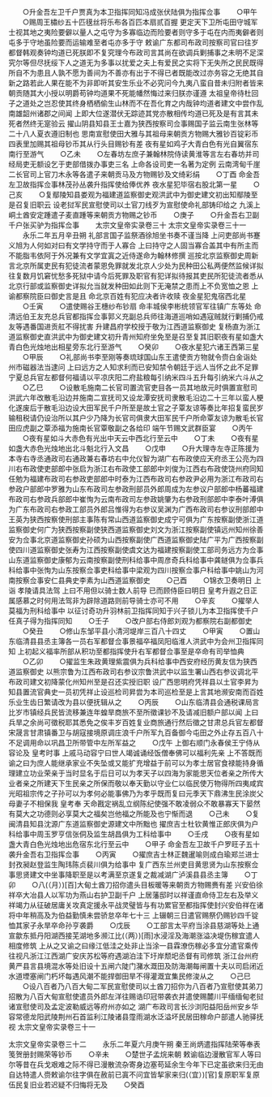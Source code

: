 <!-- { "loadSidebar": true } -->
　　○升金吾左卫千户贾真为本卫指挥同知冯成张伏陆俱为指挥佥事
　　○甲午
　　○赐周王橚纱五十匹氁丝将乐布各百匹本扇贰百握  更定天下卫所屯田守城军士视其地之夷险要僻以量人之屯守为多寡临边而险要者则守多于屯在内而夷僻者则屯多于守地虽险要而运输难至者屯亦多于守  敕谕广东都司布政司按察司官曰往岁都督韩观奏钟均道已死朕即不复究理今布政司言其尚在欲调兵剿捕事之未明不足深究尔等但尽抚绥下人之道无为多事以扰爱之夫上有爱民之实将下无失所之民民既得所自不为患且人孰不愿为善间为不善亦有出于不得已者既能改过亦务容之无绝其自新之路若此人果在能不为非即听其安生乐业不必究问今九夷八蛮自昔未归附者皆来朝贡随其大小授以明爵苟钟均道果不死能幡然悔过来归朕亦谨遵  太祖皇帝待杜回子之道处之岂忍使其终身栖栖偷生山林而不在吾化育之内哉钟均道者建文中尝作乱南雄韶州诸郡之间闻  上即大位遂潜伏无踪迹其党亦散相传均道已死及是有言其未死者然终无寔验云  擢山阴县知县王士嘉为狭西按察司佥事赐国子监云南生张林等二十八人夏衣遵旧制也  思南宣慰使田大雅与其祖母来朝贡方物赐大雅钞百锭彩币四表里加赐其祖母钞币其从行头目赐钞有差  夜有星如鸡子大青白色有光自翼宿东南行至游气
　　○乙未
　　○左春坊左庶子兼翰林院侍读黄淮等言左右春坊并司经局吏无额设乞于吏部借拨办事吏三名  上命各设司吏一名著为定例  云南湾甸千崖二长官司上官刀木永等各遣子来朝贡马及方物赐钞及文绮彩绢
　　○丁酉  命金吾左卫故指挥佥事林茂孙丛袭升指挥使给俸优养  夜水星犯毕宿右股北第一星
　　○己亥
　　○复鄢陵知县娄观为福建道监察御史观洪武中为御史建文初出知鄢陵至是召复旧职云  设老挝军民宣慰使司以土官刀线歹为宣慰使命礼部铸印给之  九溪上峒土酋安定踵遣子麦直踵等来朝贡方物赐之钞币
　　○庚子
　　○升金吾右卫副千户张买驴为指挥佥事
　　太宗文皇帝实录卷三十
太宗文皇帝实录卷三十一
　　永乐二年五月辛丑朔  礼部言国子监祭酒徐旭坐书奏不谨当降  上问吏部尚书蹇义旭为人何如对曰有文学持守而于人寡合  上曰持守之人固当寡合盖其中有所主而不能脂韦依阿于外况兼有文学宜寘之近侍遂命为翰林修撰  巡按北京监察御史周新言北京所属吏民有犯徒流者蒙恩免罪就发北京人少处为民种田公私两便然监候详拟往复数月饥窘忧愁多死狱中请今后死罪及职官有犯详拟待报其吏民所犯徒流者悉从北京行部或监察御史详拟允当就发种田如此则下无淹禁之患而上不负宽恤之恩  上谕都察院臣曰御史言是且  命北京百姓有犯应决者许收赎  夜金星犯鬼宿西北星
　　○壬寅
　　○遣使赐谷王橞纱布钞扇  命丰城侯李彬统领官军往镇广东等处  命清远伯王友充总兵官都指挥佥事郭义充副总兵师往海道巡哨如遇寇贼就行剿捕仍戒友等遇番国进贡舡不得扰害  升建昌府学校授于敬为江西道监察御史  复杨直为浙江道监察御史直洪武中为御史建文初升青州知府坐免至是召至复其旧职夜有星如盏大青白色光烛地出相星旁东北行至游气
　　○癸卯
　　○夜水星犯六诸王西第三星
　　○甲辰
　　○礼部尚书李至刚等奏琉球国山东王遣使贡方物就令赍白金诣处州市磁器法当逮问  上曰远方之人知求利而已安知禁令朝廷于远人当怀之此不足罪  宁夏总兵官左都督何福请以平凉庆阳二府盐粮每引纳米四斗五升每引纳米六斗从之
　　○乙巳
　　○设散毛施南二长官司置流官吏目各一员其地故元时俱置宣慰司洪武六年改散毛沿边并施南二宣抚司又设龙潭安抚司隶散毛沿边二十三年以蛮人梗化遂废后于散毛沿边设大田军民千户所至是故土官之子覃友谅等奏比年招复蛮民岁输租税请仍设治所以其户少乃降为长官司俱隶大田军民千户所命覃友谅为散毛长官田应虎副之覃添福为施南长官覃敬副之各给印  端午节赐文武群臣宴
　　○丙午
　　○夜有星如斗大赤色有光出中天云中西北行至云中
　　○丁未
　　○夜有星如盏大赤色光烛地出北斗魁北行入文昌
　　○戊申
　　○升大理寺左寺正陈援为本寺右寺丞通政司右通政兼右春坊右中允仪智为湖广右布政使应天府丞王公亮为四川右布政使吏部郎中张启为浙江右布政使工部郎中刘俊为江西右布政使饶州府同知任勉为福建布政司右参政吏部郎中时泰为江西布政司右参政尹必用为浙江布政司右参政户部郎中罗雅为山东布政司左参政刑部员外郎周成为左参议户部郎中杨蕃福建布政司右参政兵部郎中崔恂为云南布政司左参政姚肇为右参政刑部郎中李泰叶溥俱为广东布政司右参政工部员外郎吕惟得为右参议吴渊为广西布政司右参议刑部郎中王英为狭西按察使刑部主事陈有常山西道监察御史成宁可俱为广东按察副使浙江道监察御史何广为狭西按察副使狭西道监察御史刘文为浙江按察副使镇远州知州徐善安为佥事北京道监察御史孙硕为山西按察副使广西道监察御史陆广平为广西按察副使四川道监察御史张寿为江西按察副使虞文达为福建按察副使工部司务远方为佥事山东道监察御史康郁为云南按察副使刑科给事中周彦奇兵科给事中龚鐩俱为佥事兵科给事中张恂为山东按察佥事吏科给事中梁观为四川按察佥事户科给事中姚山为河南按察佥事安仁县典史李素为山西道监察御史
　　○己酉
　　○锦衣卫奏明日  上诣  孝陵请具法驾  上曰不用但以骑士数人前导  已而顾侍臣曰明日  皇考升遐之日正属感慕之时何用法驾非为辟除道路则前导骑士亦可不用
　　○辛亥
　　○擢举人莫福为刑科给事中  以征讨奇功升羽林前卫指挥同知于兴子锁儿为本卫指挥使千户任真子得为指挥同知
　　○壬子
　　○改户部右侍郎刘观为都察院右副都御史
　　○癸丑
　　○修山东邹平县小清河堤岸三百八十四丈
　　○甲寅
　　○置山东临清县县丞主簿各一员右军都督佥事景福卒福凤阳临淮人洪武中为会州卫指挥同知  上初起义福率所部从积功至都指挥使升右军都督佥事至是卒命有司举恤典
　　○乙卯
　　○擢监生朱政黄理紫震俱为兵科给事中西安府经历黄友信为狭西道监察御史  以熊宗鲁为江西布政司右参议宗鲁洪武中以监生署山西右参议调北平布政司建文初降蒙化州知州至是召还实授旧职  设广西思明府凭祥县以土官李昇为知县置流官典史一员初凭祥止设巡检司昇尝为本司巡检至是上言其地濒安南而百姓乐业生齿日繁请改为县以便抚辑从之
　　○丙辰
　　○山东临清县会通税课局言比岁市镇经兵民皆流移兼连年蝗旱商旅不至所徵课钞不及请减旧额户部以闻  上曰兵旱之余尚可徵税耶其悉免之俟丰岁百姓复业商旅通行然后徵之甘肃总兵官左都督宋晟言甘肃镇番卫与胡寇接境原调庄浪千户所军九百备御今屯田之外止存五百八十不足调用命以巩昌卫所带管中左所军益之
　　○戊午  上御右顺门永春侯王宁侍从容论及  皇考时事  上戚马动容宁曰世人竭诚诵经饭僧奉佛可以福利先亲  上不答既而谕之曰为庶人能继承家业不失坠或又能扩充增益于前可以为孝士居官食禄能持身循理建立功业荣亲于当时显名于后日可以为孝天子以四海为家能思天位者亲之所传大业者亲之所建天下生民亲之所保而敬以奉天勤以守业仁以临民使万物得所四夷咸宾光昭祖宗传之子孙可以为孝何必能事佛乃为孝乎既而复曰元季天下鼎沸生民涂炭父母妻子不相保我  皇考奉  天命戡定祸乱立纲陈纪使强不敢凌弱众不敢暴寡天下晏然有莫大之功德则必享莫大之福矣岂他福之所能及也宁惭而退
　　○己未
　　○复闽清县知县沈源广东道监察御史源建文中所黜也  擢庶吉士杜钦黄惟正郎庆俱为户科给事中周玉罗亨信张侗及监生胡昌俱为工科给事中
　　○壬戌
　　○夜有星如盏大青白色光烛地出危宿东北行至云中
　　○甲子  命金吾左卫故千户罗旺子五十袭升金吾右卫指挥佥事
　　○丙寅
　　○擢庶吉士林正魏暹喻则成白瑜郑兰进士封孜昶赵登监生陶玮陈贞裴川俱为给事中  复广西东兰州吏目黄思贤为山东按察佥事思贤建文中坐事降职至是以考满至京遂复之裁减湖广泸溪县县丞主簿
　　○丁卯
　　○八(（月）)[百]大甸土酋刀招你遣头目板暖等来朝贡方物赐赉有差  兴安伯徐祥卒大冶县人以军功为燕山右护卫副千户  上居藩邸时以祥谨直命侍卫左右及举义祥竭力从征破居庸关攻真定援永平战灵璧皆与有功累官至都指挥使封兴安伯祥在诸将中年稍高及为伯益勤慎未尝骄怠卒年七十三  上辍朝三日遣官赐祭仍赐钞四千锭恤其家子永旱卒命孙亨袭爵
　　○戊辰
　　○工部言太平府当涂县慈湖等处上通宣歙东抵丹阳湖西接芜湖地多濒江比(（两）)[雨]水浸淫及海潮涨溢决堤伤稼宜遣人相度修筑  上从之又谕之曰缘江低洼之处非止当涂一县霖潦伤稼必多宜分遣官乘传往视凡浙江江西湖广安庆苏松等府遇湖泊洼下圩岸颓圯丞督有司修筑  浙江台州府黄严县言县境混水等处旧设十五闸六陡门潴水溉田及防海潮每闸置十夫以司启闭近水道堙塞闸门朽坏每遇风潮不能捍御田旱不得灌溉宜集民修浚从之
　　○己巳
　　○设八百者乃八百大甸二军民宣慰使司以土酋刀招你为八百者乃宣慰使其弟刀招散为八百大甸宣慰使遣员外郎左洋往赐诰印冠带袭衣并遣使赐麓川平缅缅甸老挝诸宣慰使司及孟定波勒威远等府州亦如之  湖广布政司言长沙浏阳益阳岳州安乡华容常德龙阳武陵荆州石首监利江陵诸县霪雨湖水泛溢坏民居田稼命户部遣人驰驿抚视
太宗文皇帝实录卷三十一


太宗文皇帝实录卷三十二
　　永乐二年夏六月庚午朔  秦王尚炳遣指挥陆荣等奉表笺贺册封赐荣等钞币
　　○辛未
　　○楚世子孟烷来朝  敕谕临边漫散官军人等曰尔等昔在兵戈艰难之际不得已漫散流杂寄身边塞苟延余生今年下已定虽欲来归无由自达特遣人赍敕谕尔往字俱在赦前已寘不问宜皆挈家来归(（宜）)[官]复原职军复原伍民复旧业若迟疑不归悔将无及
　　○癸酉
